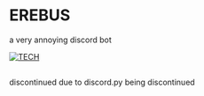 # EREBUS

a very annoying discord bot 

[![TECH](https://skillicons.dev/icons?i=python,flask,replit,discord)](https://skillicons.dev)

##
discontinued due to discord.py being discontinued 
